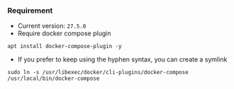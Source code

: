 ### Requirement 
- Current version: `27.5.0`
- Require docker compose plugin
```
apt install docker-compose-plugin -y
```
- If you prefer to keep using the hyphen syntax, you can create a symlink
```
sudo ln -s /usr/libexec/docker/cli-plugins/docker-compose /usr/local/bin/docker-compose
```